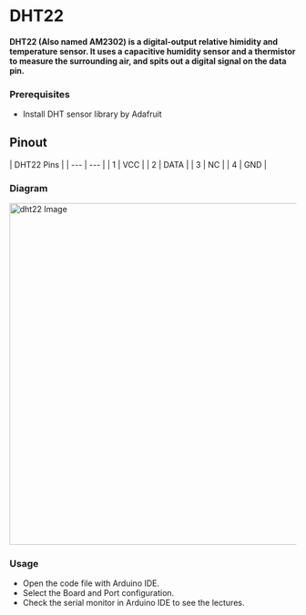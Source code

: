 # DHT22

#### DHT22 (Also named AM2302) is a digital-output relative himidity and temperature sensor. It uses a capacitive humidity sensor and a thermistor to measure the surrounding air, and spits out a digital signal on the data pin.

### Prerequisites
- Install DHT sensor library by Adafruit

## Pinout
| DHT22 Pins |
| --- | --- |
| 1 | VCC |
| 2 | DATA |
| 3 | NC |
| 4 | GND |

### Diagram
<img src="https://github.com/GDS2005/arduino/dht22/diagram.jpg" alt="dht22 Image" width="600"/>

### Usage
* Open the code file with Arduino IDE.
* Select the Board and Port configuration.
* Check the serial monitor in Arduino IDE to see the lectures.